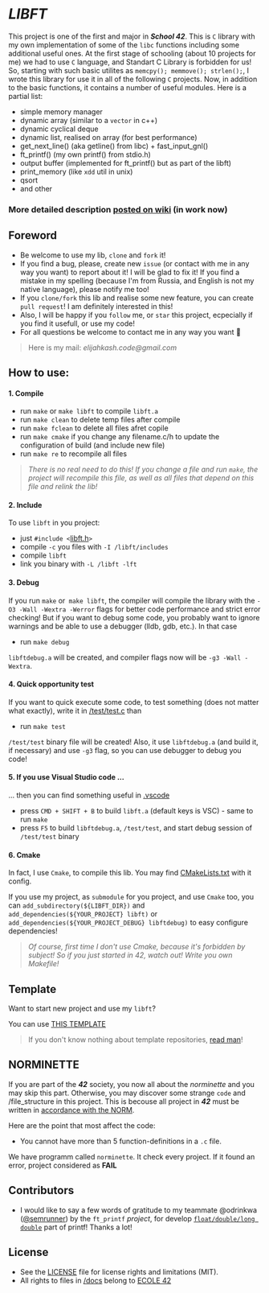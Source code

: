 # *LIBFT*
This project is one of the first and major in **_School 42_**.
This is `C` library with my own implementation of some of the `libc` functions including some additional useful ones.
At the first stage of schooling (about 10 projects for me) we had to use `C` language, and Standart C Library is forbidden for us! So, starting with such basic utilites as `memcpy(); memmove(); strlen();`, I wrote this library for use it in all of the following `C` projects. Now, in addition to the basic functions, it contains a number of useful modules.
Here is a partial list:
- simple memory manager
- dynamic array (similar to a `vector` in c++)
- dynamic cyclical deque
- dynamic list, realised on array (for best performance)
- get_next_line() (aka getline() from libc) + fast_input_gnl()
- ft_printf() (my own printf() from stdio.h)
- output buffer (implemented for ft_printf() but as part of the libft)
- print_memory (like `xdd` util in unix)
- qsort
- and other
### More detailed description [posted on wiki](https://github.com/elijahkash/libft/wiki) (in work now)

## Foreword

- Be welcome to use my lib, `clone` and `fork` it!
- If you find a bug, please, create new `issue` (or contact with me in any way you want) to report about it! I will be glad to fix it! If you find a mistake in my spelling (because I'm from Russia, and English is not my native language), please notify me too!
- If you `clone/fork` this lib and realise some new feature, you can create `pull request`! I am definitely interested in this!
- Also, I will be happy if you `follow` me, or `star` this project, ecpecially if you find it usefull, or use my code!
- For all questions be welcome to contact me in any way you want 👋
> Here is my  mail: _elijahkash.code@gmail.com_

## How to use:

#### 1. Compile

- run `make` or `make libft` to compile `libft.a`
- run `make clean` to delete temp files after compile
- run `make fclean` to delete all files afret copile
- run `make cmake` if you change any filename.c/h to update the configuration of build (and include new file)
- run `make re` to recompile all files

> _There is no real need to do this! If you change a file and run `make`, the project will recompile this file, as well as all files that depend on this file and relink the lib!_

#### 2. Include

To use `libft` in you project:
- just `#include <`[libft.h](/includes/libft.h)`>`
- compile `-c` you files with `-I /libft/includes` 
- compile `libft`
- link you binary with `-L /libft -lft`

#### 3. Debug

If you run `make` or` make libft`, the compiler will compile the library with the `-O3 -Wall -Wextra -Werror` flags for better code performance and strict error checking!
But if you want to debug some code, you probably want to ignore warnings and be able to use a debugger (lldb, gdb, etc.).
In that case
- run `make debug`

`libftdebug.a` will be created, and compiler flags now will be `-g3 -Wall -Wextra`.

#### 4. Quick opportunity test

If you want to quick execute some code, to test something (does not matter what exactly), write it in [/test/test.c](/test/test.c) than
- run `make test`

`/test/test` binary file will be created! Also, it use `libftdebug.a` (and build it, if necessary) and use `-g3` flag, so you can use debugger to debug you code!

#### 5. If you use Visual Studio code ...

... then you can find something useful in [.vscode](/.vscode)
- press `CMD + SHIFT + B` to build `libft.a` (default keys is VSC) - same to run `make`
- press `F5` to build `libftdebug.a`, `/test/test`, and start debug session of `/test/test` binary  

#### 6. Cmake

In fact, I use `Cmake`, to compile this lib. You may find [CMakeLists.txt](CMakeLists.txt) with it config.

If you use my project, as `submodule` for you project, and use `Cmake` too, you can `add_subdirectory(${LIBFT_DIR})`
and `add_dependencies(${YOUR_PROJECT} libft)` or `add_dependencies(${YOUR_PROJECT_DEBUG} libftdebug)` to easy configure dependencies!

> _Of course, first time I don't use Cmake, because it's forbidden by subject! So if you just started in 42, watch out! Write you own Makefile!_

## Template

Want to start new project and use my `libft`?

You can use [THIS TEMPLATE](https://github.com/elijahkash/libft_based_template)

> If you don't know nothing about template repositories, [read man](https://help.github.com/en/github/creating-cloning-and-archiving-repositories/creating-a-repository-from-a-template)!

## NORMINETTE

If you are part of the **_42_** society, you now all about the *_norminette_* and you may skip this part.
Otherwise, you may discover some strange `code` and /file_structure in this project.
This is becouse all project in **_42_** must be written in [accordance with the NORM](/docs/norme.en.pdf).

Here are the point that most affect the code:
- You cannot have more than 5 function-definitions in a `.c` file.

We have programm called `norminette`. It check every project. If it found an error, project considered as **FAIL**

## Contributors

- I would like to say a few words of gratitude to my teammate @odrinkwa ([@semrunner](https://github.com/SemRunner)) by the `ft_printf` _project_, for develop [`float/double/long double`](/sources/printf_src/bn_for_double) part of printf! Thanks a lot!

## License
- See the [LICENSE](./LICENSE) file for license rights and limitations (MIT).
- All rights to files in [/docs](/docs) belong to [ECOLE 42](https://www.42.fr/)

